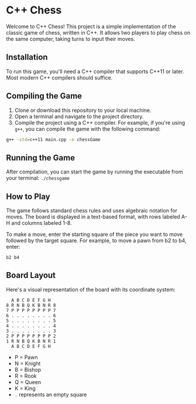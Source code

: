 # C++ Chess

Welcome to C++ Chess! This project is a simple implementation of the classic game of chess, written in C++. It allows two players to play chess on the same computer, taking turns to input their moves.

## Installation

To run this game, you'll need a C++ compiler that supports C++11 or later. Most modern C++ compilers should suffice.

## Compiling the Game

1. Clone or download this repository to your local machine.
2. Open a terminal and navigate to the project directory.
3. Compile the project using a C++ compiler. For example, if you're using `g++`, you can compile the game with the following command:

```sh
g++ -std=c++11 main.cpp -o chessGame
```

## Running the Game
After compilation, you can start the game by running the executable from your terminal:
```./chessgame```

## How to Play
The game follows standard chess rules and uses algebraic notation for moves. The board is displayed in a text-based format, with rows labeled A-H and columns labeled 1-8.

To make a move, enter the starting square of the piece you want to move followed by the target square. For example, to move a pawn from b2 to b4, enter:

```b2 b4```

## Board Layout
Here's a visual representation of the board with its coordinate system:

```
  A B C D E F G H
8 R N B Q K B N R 8
7 P P P P P P P P 7
6 . . . . . . . . 6
5 . . . . . . . . 5
4 . . . . . . . . 4
3 . . . . . . . . 3
2 P P P P P P P P 2
1 R N B Q K B N R 1
  A B C D E F G H
```
- P = Pawn
- N = Knight
- B = Bishop
- R = Rook
- Q = Queen
- K = King
- `.` represents an empty square